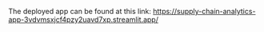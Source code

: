 The deployed app can be found at this link:
https://supply-chain-analytics-app-3vdvmsxjcf4pzy2uavd7xp.streamlit.app/